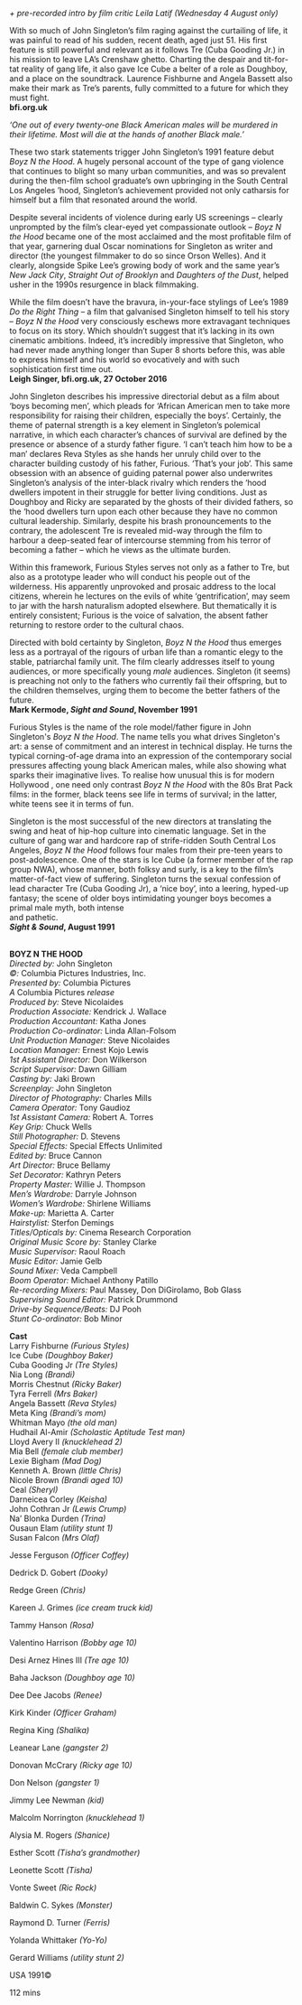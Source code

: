 

_+ pre-recorded intro by film critic Leila Latif (Wednesday 4 August only)_

With so much of John Singleton’s film raging against the curtailing of life, it was painful to read of his sudden, recent death, aged just 51. His first feature is still powerful and relevant as it follows Tre (Cuba Gooding Jr.) in his mission to leave LA’s Crenshaw ghetto. Charting the despair and tit-for-tat reality of gang life, it also gave Ice Cube a belter of a role as Doughboy, and a place on the soundtrack. Laurence Fishburne and Angela Bassett also make their mark as Tre’s parents, fully committed to a future for which they must fight.  
**bfi.org.uk**

_‘One out of every twenty-one Black American males will be murdered in their lifetime. Most will die at the hands of another Black male.’_

These two stark statements trigger John Singleton’s 1991 feature debut _Boyz N the Hood_. A hugely personal account of the type of gang violence that continues to blight so many urban communities, and was so prevalent during the then-film school graduate’s own upbringing in the South Central Los Angeles ’hood, Singleton’s achievement provided not only catharsis for himself but a film that resonated around the world.

Despite several incidents of violence during early US screenings – clearly unprompted by the film’s clear-eyed yet compassionate outlook – _Boyz N the Hood_ became one of the most acclaimed and the most profitable film of that year, garnering dual Oscar nominations for Singleton as writer and director (the youngest filmmaker to do so since Orson Welles). And it clearly, alongside Spike Lee’s growing body of work and the same year’s _New Jack City_, _Straight Out of Brooklyn_ and _Daughters of the Dust_, helped usher in the 1990s resurgence in black filmmaking.

While the film doesn’t have the bravura, in-your-face stylings of Lee’s 1989  
_Do the Right Thing_ – a film that galvanised Singleton himself to tell his story – _Boyz N the Hood_ very consciously eschews more extravagant techniques to focus on its story. Which shouldn’t suggest that it’s lacking in its own cinematic ambitions. Indeed, it’s incredibly impressive that Singleton, who had never made anything longer than Super 8 shorts before this, was able to express himself and his world so evocatively and with such sophistication first time out.  
**Leigh Singer, bfi.org.uk, 27 October 2016**

John Singleton describes his impressive directorial debut as a film about ‘boys becoming men’, which pleads for ‘African American men to take more responsibility for raising their children, especially the boys’. Certainly, the theme of paternal strength is a key element in Singleton’s polemical narrative, in which each character’s chances of survival are defined by the presence or absence of a sturdy father figure. ‘I can’t teach him how to be a man’ declares Reva Styles as she hands her unruly child over to the character building custody of his father, Furious. ‘That’s your job’. This same obsession with an absence of guiding paternal power also underwrites Singleton’s analysis of the inter-black rivalry which renders the ‘hood dwellers impotent in their struggle for better living conditions. Just as Doughboy and Ricky are separated by the ghosts of their divided fathers, so the ‘hood dwellers turn upon each other because they have no common cultural leadership. Similarly, despite his brash pronouncements to the contrary, the adolescent Tre is revealed mid-way through the film to harbour a deep-seated fear of intercourse stemming from his terror of becoming a father – which he views as the ultimate burden.

Within this framework, Furious Styles serves not only as a father to Tre, but also as a prototype leader who will conduct his people out of the wilderness. His apparently unprovoked and prosaic address to the local citizens, wherein he lectures on the evils of white ‘gentrification’, may seem to jar with the harsh naturalism adopted elsewhere. But thematically it is entirely consistent; Furious is the voice of salvation, the absent father returning to restore order to the cultural chaos.

Directed with bold certainty by Singleton, _Boyz N the Hood_ thus emerges less as a portrayal of the rigours of urban life than a romantic elegy to the stable, patriarchal family unit. The film clearly addresses itself to young audiences, or more specifically young _male_ audiences. Singleton (it seems) is preaching not only to the fathers who currently fail their offspring, but to the children themselves, urging them to become the better fathers of the future.  
**Mark Kermode, _Sight and Sound_, November 1991**

Furious Styles is the name of the role model/father figure in John Singleton's _Boyz N the Hood_. The name tells you what drives Singleton's art: a sense of commitment and an interest in technical display. He turns the typical corning-of-age drama into an expression of the contemporary social pressures affecting young black American males, while also showing what sparks their imaginative lives. To realise how unusual this is for modern Hollywood , one need only contrast _Boyz N the Hood_ with the 80s Brat Pack films: in the former, black teens see life in terms of survival; in the latter, white teens see it in terms of fun.

Singleton is the most successful of the new directors at translating the swing and heat of hip-hop culture into cinematic language. Set in the culture of gang war and hardcore rap of strife-ridden South Central Los Angeles, _Boyz N the Hood_ follows four males from their pre-teen years to post-adolescence. One of the stars is Ice Cube (a former member of the rap group NWA), whose manner, both folksy and surly, is a key to the film’s matter-of-fact view of suffering. Singleton turns the sexual confession of lead character Tre (Cuba Gooding Jr), a ‘nice boy’, into a leering, hyped-up fantasy; the scene of older boys intimidating younger boys becomes a primal male myth, both intense  
and pathetic.  
**_Sight & Sound_, August 1991**
<br><br>


**BOYZ N THE HOOD**<br>
_Directed by:_ John Singleton<br>
_©:_ Columbia Pictures Industries, Inc.<br>
_Presented by:_ Columbia Pictures<br>
_A_ Columbia Pictures _release_<br>
_Produced by:_ Steve Nicolaides<br>
_Production Associate:_ Kendrick J. Wallace<br>
_Production Accountant:_ Katha Jones<br>
_Production Co-ordinator:_ Linda Allan-Folsom<br>
_Unit Production Manager:_ Steve Nicolaides<br>
_Location Manager:_ Ernest Kojo Lewis<br>
_1st Assistant Director:_ Don Wilkerson<br>
_Script Supervisor:_ Dawn Gilliam<br>
_Casting by:_ Jaki Brown<br>
_Screenplay:_ John Singleton<br>
_Director of Photography:_ Charles Mills<br>
_Camera Operator:_ Tony Gaudioz<br>
_1st Assistant Camera:_ Robert A. Torres<br>
_Key Grip:_ Chuck Wells<br>
_Still Photographer:_ D. Stevens<br>
_Special Effects:_ Special Effects Unlimited<br>
_Edited by:_ Bruce Cannon<br>
_Art Director:_ Bruce Bellamy<br>
_Set Decorator:_ Kathryn Peters<br>
_Property Master:_ Willie J. Thompson<br>
_Men’s Wardrobe:_ Darryle Johnson<br>
_Women’s Wardrobe:_ Shirlene Williams<br>
_Make-up:_ Marietta A. Carter<br>
_Hairstylist:_ Sterfon Demings<br>
_Titles/Opticals by:_ Cinema Research Corporation<br>
_Original Music Score by:_ Stanley Clarke<br>
_Music Supervisor:_ Raoul Roach<br>
_Music Editor:_ Jamie Gelb<br>
_Sound Mixer:_ Veda Campbell<br>
_Boom Operator:_ Michael Anthony Patillo<br>
_Re-recording Mixers:_ Paul Massey, Don DiGirolamo, Bob Glass<br>
_Supervising Sound Editor:_ Patrick Drummond<br>
_Drive-by Sequence/Beats:_ DJ Pooh<br>
_Stunt Co-ordinator:_ Bob Minor<br>

**Cast**<br>
Larry Fishburne _(Furious Styles)_<br>
Ice Cube _(Doughboy Baker)_<br>
Cuba Gooding Jr _(Tre Styles)_<br>
Nia Long _(Brandi)_<br>
Morris Chestnut _(Ricky Baker)_<br>
Tyra Ferrell _(Mrs Baker)_<br>
Angela Bassett _(Reva Styles)_<br>
Meta King _(Brandi’s mom)_<br>
Whitman Mayo _(the old man)_<br>
Hudhail Al-Amir _(Scholastic Aptitude Test man)_<br>
Lloyd Avery II _(knucklehead 2)_<br>
Mia Bell _(female club member)_<br>
Lexie Bigham _(Mad Dog)_<br>
Kenneth A. Brown _(little Chris)_<br>
Nicole Brown _(Brandi aged 10)_<br>
Ceal _(Sheryl)_<br>
Darneicea Corley _(Keisha)_<br>
John Cothran Jr _(Lewis Crump)_<br>
Na’ Blonka Durden _(Trina)_<br>
Ousaun Elam _(utility stunt 1)_<br>
Susan Falcon _(Mrs Olaf)_<br>

Jesse Ferguson _(Officer Coffey)_<br>

Dedrick D. Gobert _(Dooky)_<br>

Redge Green _(Chris)_<br>

Kareen J. Grimes _(ice cream truck kid)_<br>

Tammy Hanson _(Rosa)_<br>

Valentino Harrison _(Bobby age 10)_<br>

Desi Arnez Hines III _(Tre age 10)_<br>

Baha Jackson _(Doughboy age 10)_<br>

Dee Dee Jacobs _(Renee)_<br>

Kirk Kinder _(Officer Graham)_<br>

Regina King _(Shalika)_<br>

Leanear Lane _(gangster 2)_<br>

Donovan McCrary _(Ricky age 10)_<br>

Don Nelson _(gangster 1)_<br>

Jimmy Lee Newman _(kid)_<br>

Malcolm Norrington _(knucklehead 1)_<br>

Alysia M. Rogers _(Shanice)_<br>

Esther Scott _(Tisha’s grandmother)_<br>

Leonette Scott _(Tisha)_<br>

Vonte Sweet _(Ric Rock)_<br>

Baldwin C. Sykes _(Monster)_<br>

Raymond D. Turner _(Ferris)_<br>

Yolanda Whittaker _(Yo-Yo)_<br>

Gerard Williams _(utility stunt 2)_<br>

USA 1991©<br>

112 mins
<!--stackedit_data:
eyJoaXN0b3J5IjpbLTE0MTUzMDM0MV19
-->